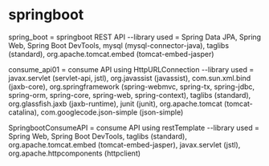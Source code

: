 # springboot

spring_boot = springboot REST API
  --library used = Spring Data JPA, Spring Web, Spring Boot DevTools, mysql (mysql-connector-java), taglibs (standard), org.apache.tomcat.embed (tomcat-embed-jasper)
  
consume_api01 = consume API using HttpURLConnection
  --library used = javax.servlet (servlet-api, jstl), org.javassist (javassist), com.sun.xml.bind (jaxb-core), org.springframework (spring-webmvc, spring-tx, spring-jdbc, spring-orm, spring-core, spring-web, spring-context), taglibs (standard), org.glassfish.jaxb (jaxb-runtime), junit (junit), org.apache.tomcat (tomcat-catalina), com.googlecode.json-simple (json-simple)

SpringbootConsumeAPI = consume API using restTemplate
  --library used = Spring Web, Spring Boot DevTools, taglibs (standard), org.apache.tomcat.embed (tomcat-embed-jasper), javax.servlet (jstl), org.apache.httpcomponents (httpclient)
